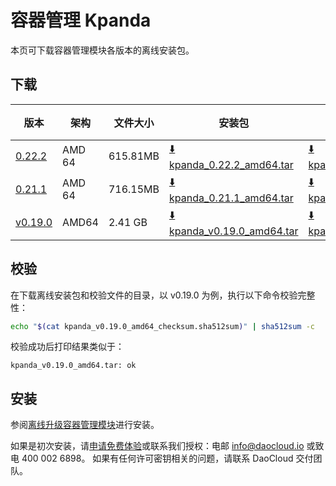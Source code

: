 # 容器管理 Kpanda

本页可下载容器管理模块各版本的离线安装包。

## 下载

| 版本                                            | 架构 | 文件大小 | 安装包                                                                                                                             |  校验文件 | 更新日期      |
|-----------------------------------------------| ----- |-------- |---------------------------------------------------------------------------------------------------------------------------------| ---------- |-----------|
| [0.22.2](../../kpanda/intro/release-notes.md) | AMD 64 | 615.81MB | [:arrow_down: kpanda_0.22.2_amd64.tar](https://qiniu-download-public.daocloud.io/DaoCloud_Enterprise/kpanda_0.22.2_amd64.tar) | [:arrow_down: kpanda_0.22.2_amd64_checksum.sha512sum](https://qiniu-download-public.daocloud.io/DaoCloud_Enterprise/kpanda_0.22.2_amd64_checksum.sha512sum) | 2023-11-14 |
| [0.21.1](../../kpanda/intro/release-notes.md) | AMD 64 | 716.15MB | [:arrow_down: kpanda_0.21.1_amd64.tar](https://qiniu-download-public.daocloud.io/DaoCloud_Enterprise/kpanda_0.21.1_amd64.tar) | [:arrow_down: kpanda_0.21.1_amd64_checksum.sha512sum](https://qiniu-download-public.daocloud.io/DaoCloud_Enterprise/kpanda_0.21.1_amd64_checksum.sha512sum) | 2023-09-15 |
| [v0.19.0](../../kpanda/intro/release-notes.md) | AMD64 | 2.41 GB | [:arrow_down: kpanda_v0.19.0_amd64.tar](https://qiniu-download-public.daocloud.io/DaoCloud_Enterprise/kpanda_v0.19.0_amd64.tar) | [:arrow_down: kpanda_v0.19.0_amd64_checksum.sha512sum](https://qiniu-download-public.daocloud.io/DaoCloud_Enterprise/kpanda_v0.19.0_amd64_checksum.sha512sum) | 2023-7-06 |

## 校验

在下载离线安装包和校验文件的目录，以 v0.19.0 为例，执行以下命令校验完整性：

```sh
echo "$(cat kpanda_v0.19.0_amd64_checksum.sha512sum)" | sha512sum -c
```

校验成功后打印结果类似于：

```none
kpanda_v0.19.0_amd64.tar: ok
```

## 安装

参阅[离线升级容器管理模块](../../kpanda/intro/offline-upgrade.md)进行安装。

如果是初次安装，请[申请免费体验](../../dce/license0.md)或联系我们授权：电邮 info@daocloud.io 或致电 400 002 6898。
如果有任何许可密钥相关的问题，请联系 DaoCloud 交付团队。
